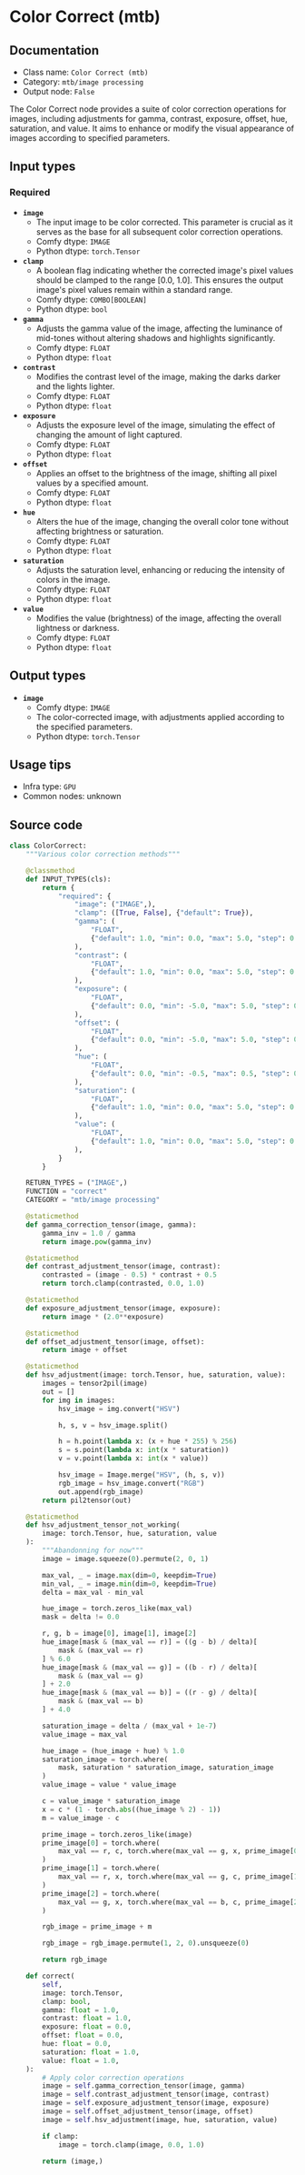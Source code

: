 # Color Correct (mtb)
## Documentation
- Class name: `Color Correct (mtb)`
- Category: `mtb/image processing`
- Output node: `False`

The Color Correct node provides a suite of color correction operations for images, including adjustments for gamma, contrast, exposure, offset, hue, saturation, and value. It aims to enhance or modify the visual appearance of images according to specified parameters.
## Input types
### Required
- **`image`**
    - The input image to be color corrected. This parameter is crucial as it serves as the base for all subsequent color correction operations.
    - Comfy dtype: `IMAGE`
    - Python dtype: `torch.Tensor`
- **`clamp`**
    - A boolean flag indicating whether the corrected image's pixel values should be clamped to the range [0.0, 1.0]. This ensures the output image's pixel values remain within a standard range.
    - Comfy dtype: `COMBO[BOOLEAN]`
    - Python dtype: `bool`
- **`gamma`**
    - Adjusts the gamma value of the image, affecting the luminance of mid-tones without altering shadows and highlights significantly.
    - Comfy dtype: `FLOAT`
    - Python dtype: `float`
- **`contrast`**
    - Modifies the contrast level of the image, making the darks darker and the lights lighter.
    - Comfy dtype: `FLOAT`
    - Python dtype: `float`
- **`exposure`**
    - Adjusts the exposure level of the image, simulating the effect of changing the amount of light captured.
    - Comfy dtype: `FLOAT`
    - Python dtype: `float`
- **`offset`**
    - Applies an offset to the brightness of the image, shifting all pixel values by a specified amount.
    - Comfy dtype: `FLOAT`
    - Python dtype: `float`
- **`hue`**
    - Alters the hue of the image, changing the overall color tone without affecting brightness or saturation.
    - Comfy dtype: `FLOAT`
    - Python dtype: `float`
- **`saturation`**
    - Adjusts the saturation level, enhancing or reducing the intensity of colors in the image.
    - Comfy dtype: `FLOAT`
    - Python dtype: `float`
- **`value`**
    - Modifies the value (brightness) of the image, affecting the overall lightness or darkness.
    - Comfy dtype: `FLOAT`
    - Python dtype: `float`
## Output types
- **`image`**
    - Comfy dtype: `IMAGE`
    - The color-corrected image, with adjustments applied according to the specified parameters.
    - Python dtype: `torch.Tensor`
## Usage tips
- Infra type: `GPU`
- Common nodes: unknown


## Source code
```python
class ColorCorrect:
    """Various color correction methods"""

    @classmethod
    def INPUT_TYPES(cls):
        return {
            "required": {
                "image": ("IMAGE",),
                "clamp": ([True, False], {"default": True}),
                "gamma": (
                    "FLOAT",
                    {"default": 1.0, "min": 0.0, "max": 5.0, "step": 0.01},
                ),
                "contrast": (
                    "FLOAT",
                    {"default": 1.0, "min": 0.0, "max": 5.0, "step": 0.01},
                ),
                "exposure": (
                    "FLOAT",
                    {"default": 0.0, "min": -5.0, "max": 5.0, "step": 0.01},
                ),
                "offset": (
                    "FLOAT",
                    {"default": 0.0, "min": -5.0, "max": 5.0, "step": 0.01},
                ),
                "hue": (
                    "FLOAT",
                    {"default": 0.0, "min": -0.5, "max": 0.5, "step": 0.01},
                ),
                "saturation": (
                    "FLOAT",
                    {"default": 1.0, "min": 0.0, "max": 5.0, "step": 0.01},
                ),
                "value": (
                    "FLOAT",
                    {"default": 1.0, "min": 0.0, "max": 5.0, "step": 0.01},
                ),
            }
        }

    RETURN_TYPES = ("IMAGE",)
    FUNCTION = "correct"
    CATEGORY = "mtb/image processing"

    @staticmethod
    def gamma_correction_tensor(image, gamma):
        gamma_inv = 1.0 / gamma
        return image.pow(gamma_inv)

    @staticmethod
    def contrast_adjustment_tensor(image, contrast):
        contrasted = (image - 0.5) * contrast + 0.5
        return torch.clamp(contrasted, 0.0, 1.0)

    @staticmethod
    def exposure_adjustment_tensor(image, exposure):
        return image * (2.0**exposure)

    @staticmethod
    def offset_adjustment_tensor(image, offset):
        return image + offset

    @staticmethod
    def hsv_adjustment(image: torch.Tensor, hue, saturation, value):
        images = tensor2pil(image)
        out = []
        for img in images:
            hsv_image = img.convert("HSV")

            h, s, v = hsv_image.split()

            h = h.point(lambda x: (x + hue * 255) % 256)
            s = s.point(lambda x: int(x * saturation))
            v = v.point(lambda x: int(x * value))

            hsv_image = Image.merge("HSV", (h, s, v))
            rgb_image = hsv_image.convert("RGB")
            out.append(rgb_image)
        return pil2tensor(out)

    @staticmethod
    def hsv_adjustment_tensor_not_working(
        image: torch.Tensor, hue, saturation, value
    ):
        """Abandonning for now"""
        image = image.squeeze(0).permute(2, 0, 1)

        max_val, _ = image.max(dim=0, keepdim=True)
        min_val, _ = image.min(dim=0, keepdim=True)
        delta = max_val - min_val

        hue_image = torch.zeros_like(max_val)
        mask = delta != 0.0

        r, g, b = image[0], image[1], image[2]
        hue_image[mask & (max_val == r)] = ((g - b) / delta)[
            mask & (max_val == r)
        ] % 6.0
        hue_image[mask & (max_val == g)] = ((b - r) / delta)[
            mask & (max_val == g)
        ] + 2.0
        hue_image[mask & (max_val == b)] = ((r - g) / delta)[
            mask & (max_val == b)
        ] + 4.0

        saturation_image = delta / (max_val + 1e-7)
        value_image = max_val

        hue_image = (hue_image + hue) % 1.0
        saturation_image = torch.where(
            mask, saturation * saturation_image, saturation_image
        )
        value_image = value * value_image

        c = value_image * saturation_image
        x = c * (1 - torch.abs((hue_image % 2) - 1))
        m = value_image - c

        prime_image = torch.zeros_like(image)
        prime_image[0] = torch.where(
            max_val == r, c, torch.where(max_val == g, x, prime_image[0])
        )
        prime_image[1] = torch.where(
            max_val == r, x, torch.where(max_val == g, c, prime_image[1])
        )
        prime_image[2] = torch.where(
            max_val == g, x, torch.where(max_val == b, c, prime_image[2])
        )

        rgb_image = prime_image + m

        rgb_image = rgb_image.permute(1, 2, 0).unsqueeze(0)

        return rgb_image

    def correct(
        self,
        image: torch.Tensor,
        clamp: bool,
        gamma: float = 1.0,
        contrast: float = 1.0,
        exposure: float = 0.0,
        offset: float = 0.0,
        hue: float = 0.0,
        saturation: float = 1.0,
        value: float = 1.0,
    ):
        # Apply color correction operations
        image = self.gamma_correction_tensor(image, gamma)
        image = self.contrast_adjustment_tensor(image, contrast)
        image = self.exposure_adjustment_tensor(image, exposure)
        image = self.offset_adjustment_tensor(image, offset)
        image = self.hsv_adjustment(image, hue, saturation, value)

        if clamp:
            image = torch.clamp(image, 0.0, 1.0)

        return (image,)

```
